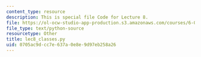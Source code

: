 ```yaml
---
content_type: resource
description: This is special file Code for Lecture 8.
file: https://ol-ocw-studio-app-production.s3.amazonaws.com/courses/6-0001-introduction-to-computer-science-and-programming-in-python-fall-2016/0705ac9dcc7e637a0e8e9d97eb258a26_lec8_classes.py
file_type: text/python-source
resourcetype: Other
title: lec8_classes.py
uid: 0705ac9d-cc7e-637a-0e8e-9d97eb258a26
---
```

